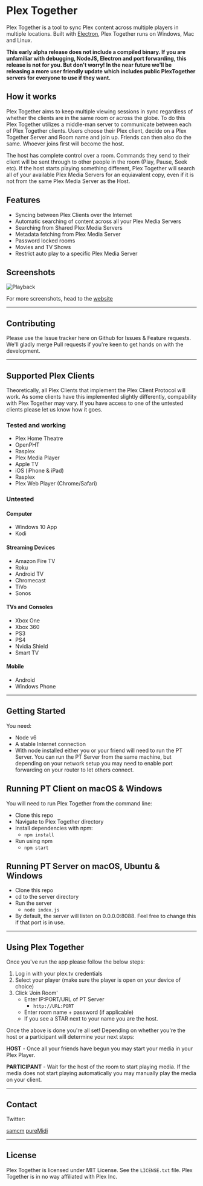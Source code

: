 # Plex Together

Plex Together is a tool to sync Plex content across multiple players in multiple locations. Built with [Electron](http://electron.atom.io), Plex Together runs on Windows, Mac and Linux.

**This early alpha release does not include a compiled binary. If you are unfamiliar with debugging, NodeJS, Electron and port forwarding, this release is not for you. But don't worry! In the near future we'll be releasing a more user friendly update which includes public PlexTogether servers for everyone to use if they want.**

## How it works
Plex Together aims to keep multiple viewing sessions in sync regardless of whether the clients are in the same room or across the globe. To do this Plex Together utilizes a middle-man server to communicate between each of Plex Together clients. Users choose their Plex client, decide on a Plex Together Server and Room name and join up. Friends can then also do the same. Whoever joins first will become the host. 

The host has complete control over a room. Commands they send to their client will be sent through to other people in the room (Play, Pause, Seek etc). If the host starts playing something different, Plex Together will search all of your available Plex Media Servers for an equiavalent copy, even if it is not from the same Plex Media Server as the Host.  

## Features
* Syncing between Plex Clients over the Internet
* Automatic searching of content across all your Plex Media Servers
* Searching from Shared Plex Media Servers
* Metadata fetching from Plex Media Server
* Password locked rooms
* Movies and TV Shows
* Restrict auto play to a specific Plex Media Server

## Screenshots

![Playback](http://plextogether.com/img/6-0playback.png)

For more screenshots, head to the [website](http://plextogether.com/app)

----
## Contributing
Please use the Issue tracker here on Github for Issues & Feature requests. We'll gladly merge Pull requests if you're keen to get hands on with the development. 

----
## Supported Plex Clients
Theoretically, all Plex Clients that implement the Plex Client Protocol will work. As some clients have this implemented slightly differently, compability with Plex Together may vary. If you have access to one of the untested clients please let us know how it goes.
### Tested and working
* Plex Home Theatre
* OpenPHT
* Rasplex
* Plex Media Player 
* Apple TV
* iOS (iPhone & iPad)
* Rasplex
* Plex Web Player (Chrome/Safari)

### Untested 

#### Computer
* Windows 10 App 
* Kodi

#### Streaming Devices
* Amazon Fire TV  
* Roku
* Android TV
* Chromecast
* TiVo
* Sonos

#### TVs and Consoles		
* Xbox One
* Xbox 360
* PS3
* PS4
* Nvidia Shield
* Smart TV

#### Mobile
* Android
* Windows Phone

----

## Getting Started

You need:

* Node v6
* A stable Internet connection
* With node installed either you or your friend will need to run the PT Server. You can run the PT Server from the same machine, but depending on your network setup you may need to enable port forwarding on your router to let others connect. 

## Running PT Client on macOS & Windows

You will need to run Plex Together from the command line:
* Clone this repo
* Navigate to Plex Together directory
* Install dependencies with npm:
  * ``npm install``
* Run using npm
	* ``npm start``

## Running PT Server on macOS, Ubuntu & Windows
* Clone this repo
* cd to the server directory
* Run the server
	* ``node index.js``
* By default, the server will listen on 0.0.0.0:8088. Feel free to change this if that port is in use.

----
## Using Plex Together
Once you've run the app please follow the below steps:

1. Log in with your plex.tv credentials
2. Select your player (make sure the player is open on your device of choice)
3. Click 'Join Room'
	* Enter IP:PORT/URL of PT Server
		* ``http://URL:PORT``
	* Enter room name + password (if applicable)
	* If you see a STAR next to your name you are the host.

Once the above is done you're all set! Depending on whether you're the host or a participant will determine your next steps:

**HOST** - Once all your friends have begun you may start your media in your Plex Player.

**PARTICIPANT** - Wait for the host of the room to start playing media. If the media does not start playing automatically you may manually play the media on your client.

----
## Contact
Twitter:

[samcm](https://twitter.com/durksau)
[pureMidi](https://twitter.com/midnitegc)


----
## License

Plex Together is licensed under MIT License. See the ``LICENSE.txt`` file.
Plex Together is in no way affiliated with Plex Inc.
